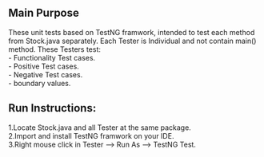 ## Main Purpose
These unit tests based on TestNG framwork, intended to test each method from Stock.java separately.
Each Tester is Individual and not contain main() method.
These Testers test:
<br>- Functionality Test cases.
<br>- Positive Test cases.
<br>- Negative Test cases.
<br>- boundary values.

## Run Instructions:
1.Locate Stock.java and all Tester at the same package.
<br>2.Import and install TestNG framwork on your IDE.
<br>3.Right mouse click in Tester --> Run As --> TestNG Test.
